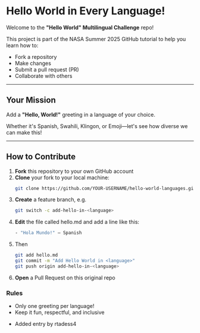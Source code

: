 # Hello World in Every Language!

Welcome to the **"Hello World" Multilingual Challenge** repo!

This project is part of the NASA Summer 2025 GitHub tutorial to help you learn how to:
- Fork a repository
- Make changes
- Submit a pull request (PR)
- Collaborate with others

---

## Your Mission

Add a **"Hello, World!"** greeting in a language of your choice.

Whether it's Spanish, Swahili, Klingon, or Emoji—let's see how diverse we can make this!

---

## How to Contribute

1. **Fork** this repository to your own GitHub account
2. **Clone** your fork to your local machine:
   ```bash
   git clone https://github.com/YOUR-USERNAME/hello-world-languages.git
   ```
3. **Create** a feature branch, e.g.
   ```bash
   git switch -c add-hello-in-<language>
   ```
4. **Edit** the file called hello.md and add a line like this:
   ```bash
   - "Hola Mundo!" — Spanish
   ```
5. Then
   ```bash
   git add hello.md
   git commit -m "Add Hello World in <language>"
   git push origin add-hello-in-<language>
   ```
6. **Open** a Pull Request on this original repo

### Rules
* Only one greeting per language!
* Keep it fun, respectful, and inclusive

- Added entry by rtadess4
